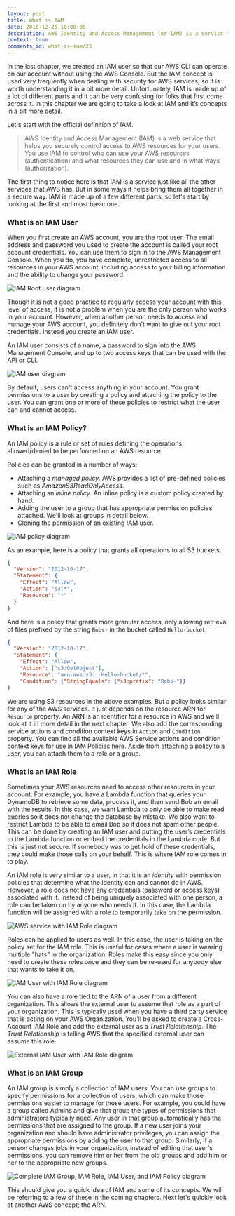 ```yaml
---
layout: post
title: What is IAM
date: 2016-12-25 16:00:00
description: AWS Identity and Access Management (or IAM) is a service that helps you securely control access to AWS resources. You can create IAM users and apply IAM policies to them. An IAM policy is a rule or set of rules defining the operations allowed/denied to be performed on a resource. An IAM role is very similar to a IAM user in that it is an identity with permissions but unlike a user it does not have any credentials tied to it. Instead an IAM role can be taken on by any user or resource that temporarily needs those permissions.
context: true
comments_id: what-is-iam/23
---
```


In the last chapter, we created an IAM user so that our AWS CLI can operate on our account without using the AWS Console. But the IAM concept is used very frequently when dealing with security for AWS services, so it is worth understanding it in a bit more detail. Unfortunately, IAM is made up of a lot of different parts and it can be very confusing for folks that first come across it. In this chapter we are going to take a look at IAM and it’s concepts in a bit more detail.

Let's start with the official definition of IAM.

> AWS Identity and Access Management (IAM) is a web service that helps you securely control access to AWS resources for your users. You use IAM to control who can use your AWS resources (authentication) and what resources they can use and in what ways (authorization).

The first thing to notice here is that IAM is a service just like all the other services that AWS has. But in some ways it helps bring them all together in a secure way. IAM is made up of a few different parts, so let's start by looking at the first and most basic one.

### What is an IAM User

When you first create an AWS account, you are the root user. The email address and password you used to create the account is called your root account credentials. You can use them to sign in to the AWS Management Console. When you do, you have complete, unrestricted access to all resources in your AWS account, including access to your billing information and the ability to change your password.

![IAM Root user diagram](/assets/iam/iam-root-user.png)

Though it is not a good practice to regularly access your account with this level of access, it is not a problem when you are the only person who works in your account. However, when another person needs to access and manage your AWS account, you definitely don't want to give out your root credentials. Instead you create an IAM user.

An IAM user consists of a name, a password to sign into the AWS Management Console, and up to two access keys that can be used with the API or CLI.

![IAM user diagram](/assets/iam/iam-user.png)

By default, users can't access anything in your account. You grant permissions to a user by creating a policy and attaching the policy to the user. You can grant one or more of these policies to restrict what the user can and cannot access.

### What is an IAM Policy?

An IAM policy is a rule or set of rules defining the operations allowed/denied to be performed on an AWS resource.

Policies can be granted in a number of ways:

- Attaching a *managed policy*. AWS provides a list of pre-defined policies such as *AmazonS3ReadOnlyAccess*.
- Attaching an *inline policy*. An inline policy is a custom policy created by hand.
- Adding the user to a group that has appropriate permission policies attached. We'll look at groups in detail below.
- Cloning the permission of an existing IAM user.

![IAM policy diagram](/assets/iam/iam-policy.png)

As an example, here is a policy that grants all operations to all S3 buckets.

``` json
{
  "Version": "2012-10-17",
  "Statement": {
    "Effect": "Allow",
    "Action": "s3:*",
    "Resource": "*"
  }
}
```

And here is a policy that grants more granular access, only allowing retrieval of files prefixed by the string `Bobs-` in the bucket called `Hello-bucket`.

``` json
{
  "Version": "2012-10-17",
  "Statement": {
    "Effect": "Allow",
    "Action": ["s3:GetObject"],
    "Resource": "arn:aws:s3:::Hello-bucket/*",
    "Condition": {"StringEquals": {"s3:prefix": "Bobs-"}}
}
```

We are using S3 resources in the above examples. But a policy looks similar for any of the AWS services. It just depends on the resource ARN for `Resource` property. An ARN is an identifier for a resource in AWS and we'll look at it in more detail in the next chapter. We also add the corresponding service actions and condition context keys in `Action` and `Condition` property. You can find all the available AWS Service actions and condition context keys for use in IAM Policies [here](https://docs.aws.amazon.com/IAM/latest/UserGuide/reference_policies_actionsconditions.html). Aside from attaching a policy to a user, you can attach them to a role or a group.

### What is an IAM Role

Sometimes your AWS resources need to access other resources in your account. For example, you have a Lambda function that queries your DynamoDB to retrieve some data, process it, and then send Bob an email with the results. In this case, we want Lambda to only be able to make read queries so it does not change the database by mistake. We also want to restrict Lambda to be able to email Bob so it does not spam other people. This can be done by creating an IAM user and putting the user’s credentials to the Lambda function or embed the credentials in the Lambda code. But this is just not secure. If somebody was to get hold of these credentials, they could make those calls on your behalf. This is where IAM role comes in to play. 

An IAM role is very similar to a user, in that it is an *identity* with permission policies that determine what the identity can and cannot do in AWS. However, a role does not have any credentials (password or access keys) associated with it. Instead of being uniquely associated with one person, a role can be taken on by anyone who needs it. In this case, the Lambda function will be assigned with a role to temporarily take on the permission.

![AWS service with IAM Role diagram](/assets/iam/service-as-iam-role.png)

Roles can be applied to users as well. In this case, the user is taking on the policy set for the IAM role. This is useful for cases where a user is wearing multiple "hats" in the organization. Roles make this easy since you only need to create these roles once and they can be re-used for anybody else that wants to take it on.

![IAM User with IAM Role diagram](/assets/iam/iam-user-as-iam-role.png)

You can also have a role tied to the ARN of a user from a different organization. This allows the external user to assume that role as a part of your organization. This is typically used when you have a third party service that is acting on your AWS Organization. You'll be asked to create a Cross-Account IAM Role and add the external user as a *Trust Relationship*. The *Trust Relationship* is telling AWS that the specified external user can assume this role.

![External IAM User with IAM Role diagram](/assets/iam/external-user-with-iam-role.png)


### What is an IAM Group

An IAM group is simply a collection of IAM users. You can use groups to specify permissions for a collection of users, which can make those permissions easier to manage for those users. For example, you could have a group called Admins and give that group the types of permissions that administrators typically need. Any user in that group automatically has the permissions that are assigned to the group. If a new user joins your organization and should have administrator privileges, you can assign the appropriate permissions by adding the user to that group. Similarly, if a person changes jobs in your organization, instead of editing that user's permissions, you can remove him or her from the old groups and add him or her to the appropriate new groups.

![Complete IAM Group, IAM Role, IAM User, and IAM Policy diagram](/assets/iam/complete-iam-concepts.png)

This should give you a quick idea of IAM and some of its concepts. We will be referring to a few of these in the coming chapters. Next let's quickly look at another AWS concept; the ARN.
